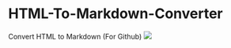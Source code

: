 # HTML-To-Markdown-Converter
Convert HTML to Markdown (For Github)
![](https://i.imgur.com/sP13nYQ.png)
